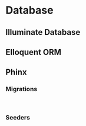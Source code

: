 # Database

## Illuminate Database

## Elloquent ORM


## Phinx


### Migrations


<br>

### Seeders